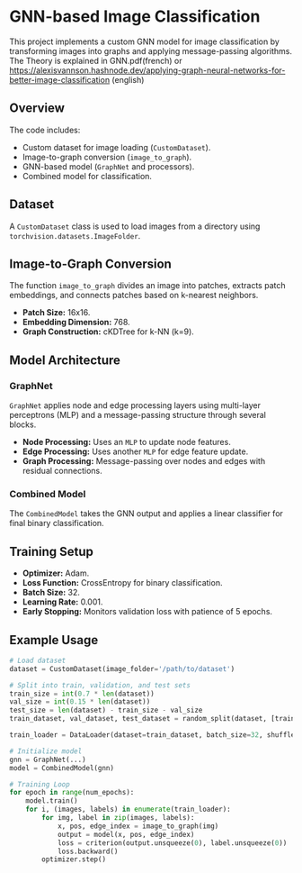 # GNN-based Image Classification

This project implements a custom GNN model for image classification by transforming images into graphs and applying message-passing algorithms. The Theory is explained in GNN.pdf(french) or https://alexisvannson.hashnode.dev/applying-graph-neural-networks-for-better-image-classification (english)

## Overview

The code includes:
- Custom dataset for image loading (`CustomDataset`).
- Image-to-graph conversion (`image_to_graph`).
- GNN-based model (`GraphNet` and processors).
- Combined model for classification.

## Dataset

A `CustomDataset` class is used to load images from a directory using `torchvision.datasets.ImageFolder`.

## Image-to-Graph Conversion

The function `image_to_graph` divides an image into patches, extracts patch embeddings, and connects patches based on k-nearest neighbors.

- **Patch Size:** 16x16.
- **Embedding Dimension:** 768.
- **Graph Construction:** cKDTree for k-NN (k=9).

## Model Architecture

### GraphNet

`GraphNet` applies node and edge processing layers using multi-layer perceptrons (MLP) and a message-passing structure through several blocks.

- **Node Processing:** Uses an `MLP` to update node features.
- **Edge Processing:** Uses another `MLP` for edge feature update.
- **Graph Processing:** Message-passing over nodes and edges with residual connections.

### Combined Model

The `CombinedModel` takes the GNN output and applies a linear classifier for final binary classification.

## Training Setup

- **Optimizer:** Adam.
- **Loss Function:** CrossEntropy for binary classification.
- **Batch Size:** 32.
- **Learning Rate:** 0.001.
- **Early Stopping:** Monitors validation loss with patience of 5 epochs.

## Example Usage

```python
# Load dataset
dataset = CustomDataset(image_folder='/path/to/dataset')

# Split into train, validation, and test sets
train_size = int(0.7 * len(dataset))
val_size = int(0.15 * len(dataset))
test_size = len(dataset) - train_size - val_size
train_dataset, val_dataset, test_dataset = random_split(dataset, [train_size, val_size, test_size])

train_loader = DataLoader(dataset=train_dataset, batch_size=32, shuffle=True)

# Initialize model
gnn = GraphNet(...)
model = CombinedModel(gnn)

# Training Loop
for epoch in range(num_epochs):
    model.train()
    for i, (images, labels) in enumerate(train_loader):
        for img, label in zip(images, labels):
            x, pos, edge_index = image_to_graph(img)
            output = model(x, pos, edge_index)
            loss = criterion(output.unsqueeze(0), label.unsqueeze(0))
            loss.backward()
        optimizer.step()
